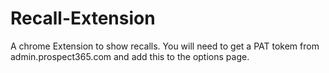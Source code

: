 # Recall-Extension
A chrome Extension to show recalls. 
You will need to get a PAT tokem from admin.prospect365.com and add this to the options page.
